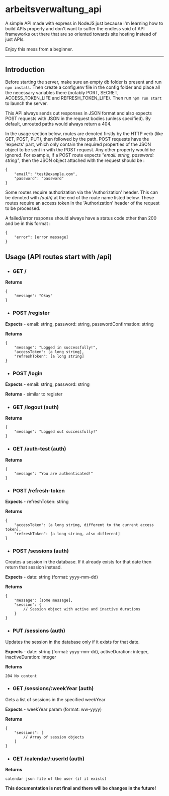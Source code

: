 # arbeitsverwaltung_api
A simple API made with express in NodeJS just because I'm learning how to build APIs properly and don't want to suffer the endless void of API frameworks out there that are so oriented towards site hosting instead of just APIs.

Enjoy this mess from a beginner.

***

## Introduction

Before starting the server, make sure an empty db folder is present and run `npm install`. Then create a config.env file in the config folder and place all the necessary variables there (notably PORT, SECRET, ACCESS_TOKEN_LIFE and REFRESH_TOKEN_LIFE). Then run `npm run start` to launch the server.

This API always sends out responses in JSON format and also expects POST requests with JSON in the request bodies (unless specified). By default, unrouted paths would always return a 404.

In the usage section below, routes are denoted firstly by the HTTP verb (like GET, POST, PUT), then followed by the path. POST requests have the 'expects' part, which only contain the required properties of the JSON object to be sent in with the POST request. Any other property would be ignored. For example, if a POST route expects *"email: string, password: string"*, then the JSON object attached with the request should be : 

```
{
    "email": "test@example.com",
    "password": "password"
}
```

Some routes require authorization via the 'Authorization' header. This can be denoted with *(auth)* at the end of the route name listed below. These routes require an access token in the 'Authorization' header of the request to be processed.

A failed/error response should always have a status code other than 200 and be in this format :

```
{
    "error": [error message]
}
```

## Usage (API routes start with /api)

- ### GET / 
**Returns**
```
{
    "message": "Okay"
}
```

- ### POST /register
**Expects** - email: string, password: string, passwordConfirmation: string

**Returns**
```
{
    "message": "Logged in successfully!",
    "accessToken": [a long string],
    "refreshToken": [a long string]
}
```

- ### POST /login
**Expects** - email: string, password: string

**Returns** - similar to register

- ### GET /logout (auth)
**Returns**
```
{
    "message": "Logged out successfully!"
}
```

- ### GET /auth-test (auth)
**Returns**
```
{
    "message": "You are authenticated!"
}
```

- ### POST /refresh-token
**Expects** - refreshToken: string

**Returns** 
```
{
    "accessToken": [a long string, different to the current access token],
    "refreshToken": [a long string, also different]
}
```

- ### POST /sessions (auth)
Creates a session in the database. If it already exists for that date then return that session instead.

**Expects** - date: string (format: yyyy-mm-dd)

**Returns**
```
{
    "message": [some message],
    "session": {
        // Session object with active and inactive durations
    }
}
```

- ### PUT /sessions (auth)
Updates the session in the database only if it exists for that date.

**Expects** - date: string (format: yyyy-mm-dd), activeDuration: integer, inactiveDuration: integer

**Returns**
```
204 No content
```

- ### GET /sessions/:weekYear (auth)
Gets a list of sessions in the specified weekYear

**Expects** - weekYear param (format: ww-yyyy)

**Returns**
```
{
    "sessions": [
        // Array of session objects
    ]
}
```

- ### GET /calendar/:userId (auth)

**Returns**
```
calendar json file of the user (if it exists)
```

**This documentation is not final and there will be changes in the future!**